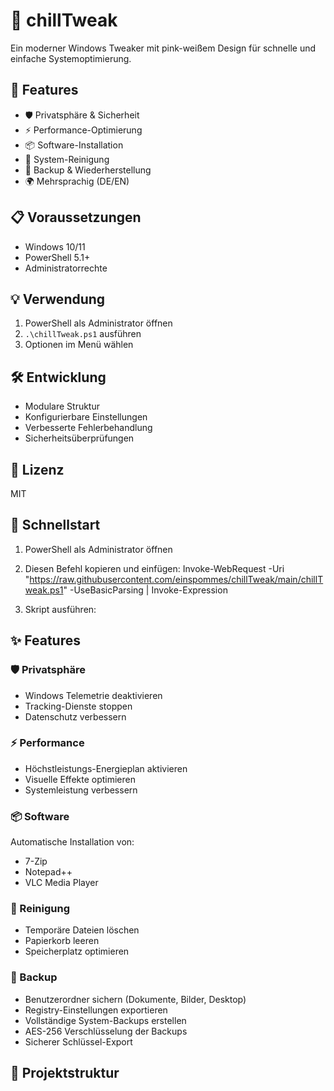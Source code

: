 # 🌸 chillTweak

Ein moderner Windows Tweaker mit pink-weißem Design für schnelle und einfache Systemoptimierung.

## 🚀 Features

- 🛡️ Privatsphäre & Sicherheit
- ⚡ Performance-Optimierung
- 📦 Software-Installation
- 🧹 System-Reinigung
- 💾 Backup & Wiederherstellung
- 🌍 Mehrsprachig (DE/EN)

## 📋 Voraussetzungen

- Windows 10/11
- PowerShell 5.1+
- Administratorrechte

## 💡 Verwendung

1. PowerShell als Administrator öffnen
2. `.\chillTweak.ps1` ausführen
3. Optionen im Menü wählen

## 🛠️ Entwicklung

- Modulare Struktur
- Konfigurierbare Einstellungen
- Verbesserte Fehlerbehandlung
- Sicherheitsüberprüfungen

## 📄 Lizenz

MIT

## 🚀 Schnellstart

1. PowerShell als Administrator öffnen
2. Diesen Befehl kopieren und einfügen:
Invoke-WebRequest -Uri "https://raw.githubusercontent.com/einspommes/chillTweak/main/chillTweak.ps1" -UseBasicParsing | Invoke-Expression

3. Skript ausführen:

## ✨ Features

### 🛡️ Privatsphäre
- Windows Telemetrie deaktivieren
- Tracking-Dienste stoppen
- Datenschutz verbessern

### ⚡ Performance
- Höchstleistungs-Energieplan aktivieren
- Visuelle Effekte optimieren
- Systemleistung verbessern

### 📦 Software
Automatische Installation von:
- 7-Zip
- Notepad++
- VLC Media Player

### 🧹 Reinigung
- Temporäre Dateien löschen
- Papierkorb leeren
- Speicherplatz optimieren

### 💾 Backup
- Benutzerordner sichern (Dokumente, Bilder, Desktop)
- Registry-Einstellungen exportieren
- Vollständige System-Backups erstellen
- AES-256 Verschlüsselung der Backups
- Sicherer Schlüssel-Export

## 📁 Projektstruktur

```